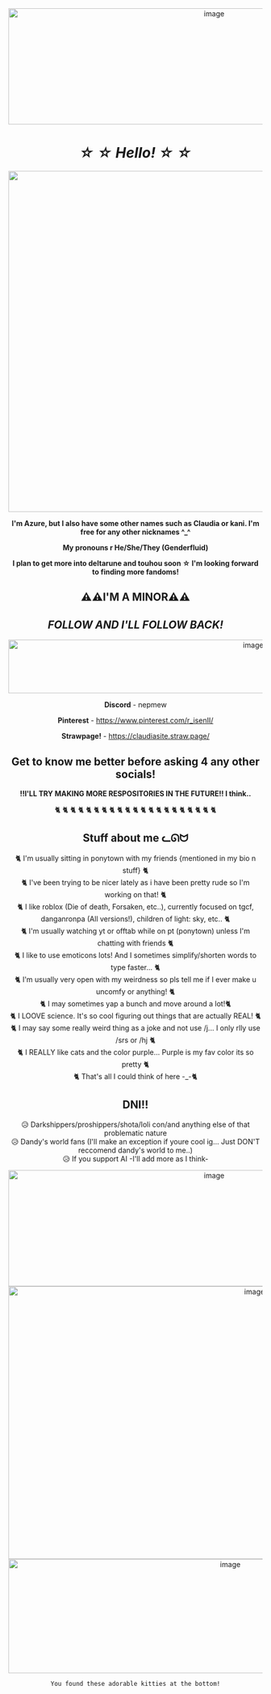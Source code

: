 <div align="center">


<img width="800" height="230" alt="image" src="https://github.com/user-attachments/assets/e7f4295d-a6ca-4738-bbea-fb81f9635682" />


# *☆ ☆ Hello! ☆ ☆*


<img width="1200" height="675" alt="image" src="https://github.com/user-attachments/assets/6020d829-6da2-41a8-80ef-f46fc07619c9" />



**I'm Azure, but I also have some other names such as Claudia or kani. I'm free for any other nicknames ^_^**

**My pronouns r He/She/They (Genderfluid)** <br>

**I plan to get more into deltarune and touhou soon  ☆  I'm looking forward to finding more fandoms!** <br>



## ⚠️⚠️I'M A MINOR⚠️⚠️
## *FOLLOW AND I'LL FOLLOW BACK!*



<img width="955" height="106" alt="image" src="https://github.com/user-attachments/assets/c969092a-80ca-4bc0-b2ba-df0b6d4530b4" />



**Discord** - nepmew

**Pinterest** - https://www.pinterest.com/r_isenII/

**Strawpage!** - https://claudiasite.straw.page/

## Get to know me better before asking 4 any other socials!

**!!I'LL TRY MAKING MORE RESPOSITORIES IN THE FUTURE!! I think..**

 🐈  🐈  🐈  🐈  🐈  🐈  🐈  🐈  🐈  🐈  🐈  🐈  🐈  🐈  🐈  🐈  🐈  🐈  🐈  🐈  🐈 



## Stuff about me ᓚᘏᗢ

<div align="center">

🐈 I'm usually sitting in ponytown with my friends {mentioned in my bio n stuff} 🐈<br>
🐈 I've been trying to be nicer lately as i have been pretty rude so I'm working on that! 🐈<br>
🐈 I like roblox (Die of death, Forsaken, etc..), currently focused on tgcf, danganronpa (All versions!), children of light: sky, etc.. 🐈<br>
🐈 I'm usually watching yt or offtab while on pt (ponytown) unless I'm chatting with friends 🐈<br>
🐈 I like to use emoticons lots! And I sometimes simplify/shorten words to type faster... 🐈<br>
🐈 I'm usually very open with my weirdness so pls tell me if I ever make u uncomfy or anything! 🐈<br>
🐈 I may sometimes yap a bunch and move around a lot!🐈<br>
🐈 I LOOVE science. It's so cool figuring out things that are actually REAL! 🐈<br>
🐈 I may say some really weird thing as a joke and not use /j... I only rlly use /srs or /hj 🐈<br>
🐈 I REALLY like cats and the color purple... Purple is my fav color its so pretty 🐈<br>
🐈 That's all I could think of here -_-🐈<br>

## DNI!!

😥 Darkshippers/proshippers/shota/loli con/and anything else of that problematic nature<br>
😥 Dandy's world fans (I'll make an exception if youre cool ig... Just DON'T reccomend dandy's world to me..)<br>
😥 If you support AI
 -I'll add more as I think- <br>



<img width="800" height="230" alt="image" src="https://github.com/user-attachments/assets/f47197f9-4381-453b-acaa-92c42727ce0a" />



<img width="960" height="540" alt="image" src="https://github.com/user-attachments/assets/6e171f89-5e30-4f52-abba-d9a6ce3c8ee1" />



<img width="864" height="226" alt="image" src="https://github.com/user-attachments/assets/505acf3c-d532-482b-8faa-0a1614c82c89" />



<div align="center">

`You found these adorable kitties at the bottom!`



<!--
**Davestridersjuice/Davestridersjuice** is a ✨ _special_ ✨ repository because its `README.md` (this file) appears on your GitHub profile.

Here are some ideas to get you started:

- 🔭 I’m currently working on ...
- 🌱 I’m currently learning ...
- 👯 I’m looking to collaborate on ...
- 🤔 I’m looking for help with ...
- 💬 Ask me about ...
- 📫 How to reach me: ...
- 😄 Pronouns: ...
- ⚡ Fun fact: ...
-->
